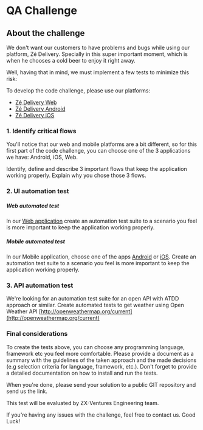 # QA Challenge

## About the challenge


We don't want our customers to have problems and bugs while using our platform, Zé Delivery. Specially in this super important moment, which is when he chooses a cold beer to enjoy it right away.

Well, having that in mind, we must implement a few tests to minimize this risk:

To develop the code challenge, please use our platforms:
- [Zé Delivery Web](https://www.ze.delivery/)
- [Zé Delivery Android](https://play.google.com/store/apps/details?id=com.cerveceriamodelo.modelonow&hl=pt_BR)
- [Zé Delivery iOS](https://apps.apple.com/br/app/z%C3%A9-delivery/id1070070438)


### 1. Identify critical flows

You'll notice that our web and mobile platforms are a bit different, so for this first part of the code challenge, you can choose one of the 3 applications we have: Android, iOS, Web.

Identify, define and describe 3 important flows that keep the application working properly. Explain why you chose those 3 flows.


### 2. UI automation test

##### Web automated test
In our [Web application](https://www.ze.delivery/) create an automation test suite to a scenario you feel is more important to keep the application working properly.

##### Mobile automated test
In our Mobile application, choose one of the apps [Android](https://play.google.com/store/apps/details?id=com.cerveceriamodelo.modelonow&hl=pt_BR) or [iOS](https://apps.apple.com/br/app/z%C3%A9-delivery/id1070070438).
Create an automation test suite to a scenario you feel is more important to keep the application working properly.

### 3. API automation test

We're looking for an automation test suite for an open API with ATDD approach or similar.
Create automated tests to get weather using Open Weather API
[http://openweathermap.org/current](http://openweathermap.org/current) 

### Final considerations

To create the tests above, you can choose any programming language, framework etc you feel more comfortable.
Please provide a document as a summary with the guidelines of the taken approach and the made decisions (e.g selection criteria for language, framework, etc.).
Don't forget to provide a detailed documentation on how to install and run the tests.

When you're done, please send your solution to a public GIT repository and send us the link.

This test will be evaluated by ZX-Ventures Engineering team.

If you're having any issues with the challenge, feel free to contact us.
Good Luck!

